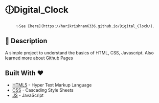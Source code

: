 # 🕕Digital_Clock

         ✨See [here](https://harikrishnan6336.github.io/Digital_Clock/).

## 📘 Description

A simple project to understand the basics of HTML, CSS, Javascript. Also learned more about Github Pages

## Built With ❤️ 

* [HTML5](https://www.w3schools.com/html/) - Hyper Text Markup Language
* [CSS](https://www.w3schools.com/css/) - Cascading Style Sheets
* [JS](https://www.w3schools.com/js/) - JavaScript

